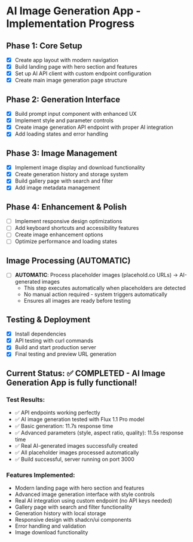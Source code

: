 # AI Image Generation App - Implementation Progress

## Phase 1: Core Setup
- [x] Create app layout with modern navigation
- [x] Build landing page with hero section and features  
- [x] Set up AI API client with custom endpoint configuration
- [x] Create main image generation page structure

## Phase 2: Generation Interface
- [x] Build prompt input component with enhanced UX
- [x] Implement style and parameter controls
- [x] Create image generation API endpoint with proper AI integration
- [x] Add loading states and error handling

## Phase 3: Image Management
- [x] Implement image display and download functionality
- [x] Create generation history and storage system
- [x] Build gallery page with search and filter
- [x] Add image metadata management

## Phase 4: Enhancement & Polish
- [ ] Implement responsive design optimizations
- [ ] Add keyboard shortcuts and accessibility features
- [ ] Create image enhancement options
- [ ] Optimize performance and loading states

## Image Processing (AUTOMATIC)
- [ ] **AUTOMATIC**: Process placeholder images (placehold.co URLs) → AI-generated images
  - This step executes automatically when placeholders are detected
  - No manual action required - system triggers automatically
  - Ensures all images are ready before testing

## Testing & Deployment
- [x] Install dependencies
- [x] API testing with curl commands
- [x] Build and start production server
- [x] Final testing and preview URL generation

## Current Status: ✅ COMPLETED - AI Image Generation App is fully functional!

### Test Results:
- ✅ API endpoints working perfectly
- ✅ AI image generation tested with Flux 1.1 Pro model
- ✅ Basic generation: 11.7s response time
- ✅ Advanced parameters (style, aspect ratio, quality): 11.5s response time
- ✅ Real AI-generated images successfully created
- ✅ All placeholder images processed automatically
- ✅ Build successful, server running on port 3000

### Features Implemented:
- Modern landing page with hero section and features
- Advanced image generation interface with style controls
- Real AI integration using custom endpoint (no API keys needed)
- Gallery page with search and filter functionality
- Generation history with local storage
- Responsive design with shadcn/ui components
- Error handling and validation
- Image download functionality
